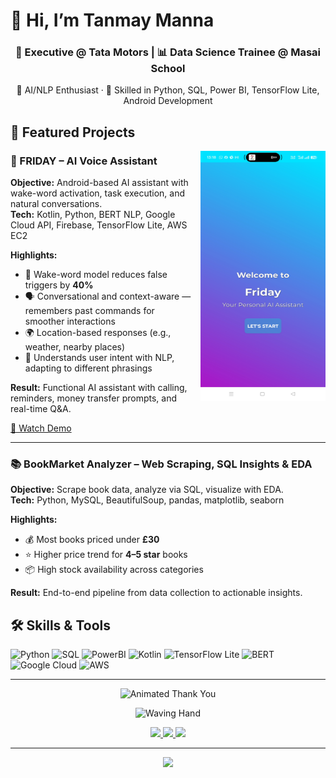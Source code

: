 # 👋 Hi, I’m Tanmay Manna

<h3 align="center">💼 Executive @ Tata Motors | 📊 Data Science Trainee @ Masai School</h3>

<p align="center">
  🤖 AI/NLP Enthusiast · 🚀 Skilled in Python, SQL, Power BI, TensorFlow Lite, Android Development
</p>

## 🚀 Featured Projects

<img src="demo-front.jpg" alt="FRIDAY App" align="right" width="200" height="400" style="margin-left:10px;"/>

### 🤖 FRIDAY – AI Voice Assistant

**Objective:** Android-based AI assistant with wake-word activation, task execution, and natural conversations.  
**Tech:** Kotlin, Python, BERT NLP, Google Cloud API, Firebase, TensorFlow Lite, AWS EC2  

**Highlights:**
- 🎯 Wake-word model reduces false triggers by **40%**
- 🗣️ Conversational and context-aware — remembers past commands for smoother interactions
- 🌍 Location-based responses (e.g., weather, nearby places)
- 🤝 Understands user intent with NLP, adapting to different phrasings

**Result:** Functional AI assistant with calling, reminders, money transfer prompts, and real-time Q&A.  

[🎥 Watch Demo](https://drive.google.com/file/d/1MB0px0Ad6Fr7D4NvQJAu6gG7mB6tE9W-/view?usp=sharing)

---

### 📚 BookMarket Analyzer – Web Scraping, SQL Insights & EDA
**Objective:** Scrape book data, analyze via SQL, visualize with EDA.  
**Tech:** Python, MySQL, BeautifulSoup, pandas, matplotlib, seaborn  

**Highlights:**
- 💰 Most books priced under **£30**  
- ⭐ Higher price trend for **4–5 star** books  
- 📦 High stock availability across categories  

**Result:** End-to-end pipeline from data collection to actionable insights.  

## 🛠 Skills & Tools
![Python](https://img.shields.io/badge/-Python-3776AB?logo=python&logoColor=white)
![SQL](https://img.shields.io/badge/-SQL-336791?logo=postgresql&logoColor=white)
![PowerBI](https://img.shields.io/badge/-PowerBI-F2C811?logo=powerbi&logoColor=black)
![Kotlin](https://img.shields.io/badge/-Kotlin-0095D5?logo=kotlin&logoColor=white)
![TensorFlow Lite](https://img.shields.io/badge/-TensorFlow_Lite-FF6F00?logo=tensorflow&logoColor=white)
![BERT](https://img.shields.io/badge/-BERT-000000?logo=google&logoColor=white)
![Google Cloud](https://img.shields.io/badge/-Google_Cloud-4285F4?logo=googlecloud&logoColor=white)
![AWS](https://img.shields.io/badge/-AWS-232F3E?logo=amazonaws&logoColor=white)

---

<p align="center">
  <img src="https://readme-typing-svg.demolab.com?font=Fira+Code&size=30&duration=3000&pause=1000&color=F7A500&center=true&vCenter=true&width=900&lines=✨✨+THANK+YOU+FOR+VISITING+MY+PROFILE!+✨✨" alt="Animated Thank You" />
</p>

<p align="center">
  <img src="https://media.giphy.com/media/hvRJCLFzcasrR4ia7z/giphy.gif" width="100" alt="Waving Hand">
</p>

<p align="center">
  <a href="https://www.linkedin.com/in/tanmay-manna" target="_blank">
    <img src="https://img.shields.io/badge/-LinkedIn-0A66C2?style=for-the-badge&logo=linkedin&logoColor=white&labelColor=0A66C2&color=0A66C2&logoWidth=40">
  </a>
  <a href="https://github.com/Tanmay759484" target="_blank">
    <img src="https://img.shields.io/badge/-GitHub-181717?style=for-the-badge&logo=github&logoColor=white&labelColor=181717&color=181717&logoWidth=40">
  </a>
  <a href="mailto:mtanmay1044@gmail.com">
    <img src="https://img.shields.io/badge/-Email-D14836?style=for-the-badge&logo=gmail&logoColor=white&labelColor=D14836&color=D14836&logoWidth=40">
  </a>
</p>

---

<p align="center">
  <img src="https://readme-typing-svg.demolab.com?font=Fira+Code&size=32&duration=2500&pause=1000&color=F75C7E&center=true&vCenter=true&width=800&lines=✨✨THANK+YOU+FOR+VISITING!✨✨;LET'S+CONNECT+AND+COLLABORATE!;OPEN+TO+EXCITING+DATA+SCIENCE+ROLES!">
</p>
